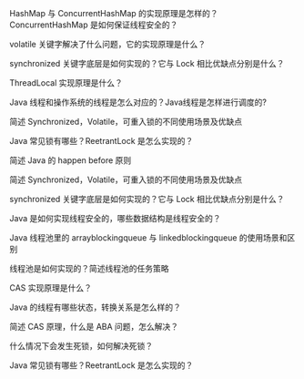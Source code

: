 HashMap 与 ConcurrentHashMap 的实现原理是怎样的？ConcurrentHashMap 是如何保证线程安全的？

volatile 关键字解决了什么问题，它的实现原理是什么？

synchronized 关键字底层是如何实现的？它与 Lock 相比优缺点分别是什么？

ThreadLocal 实现原理是什么？

Java 线程和操作系统的线程是怎么对应的？Java线程是怎样进行调度的?

简述 Synchronized，Volatile，可重入锁的不同使用场景及优缺点

Java 常见锁有哪些？ReetrantLock 是怎么实现的？

简述 Java 的 happen before 原则

简述 Synchronized，Volatile，可重入锁的不同使用场景及优缺点

synchronized 关键字底层是如何实现的？它与 Lock 相比优缺点分别是什么？

Java 是如何实现线程安全的，哪些数据结构是线程安全的？

Java 线程池里的 arrayblockingqueue 与 linkedblockingqueue 的使用场景和区别

线程池是如何实现的？简述线程池的任务策略

CAS 实现原理是什么？

Java 的线程有哪些状态，转换关系是怎么样的？

简述 CAS 原理，什么是 ABA 问题，怎么解决？

什么情况下会发生死锁，如何解决死锁？

Java 常见锁有哪些？ReetrantLock 是怎么实现的？